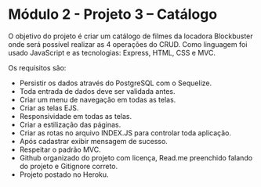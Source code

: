 # Módulo 2 - Projeto 3 – Catálogo

O objetivo do projeto é criar um catálogo de filmes da locadora Blockbuster  onde será possível realizar as 4 operações do CRUD. Como linguagem foi usado JavaScript e as tecnologias: Express, HTML, CSS e MVC.

Os requisitos são:
- Persistir os dados através do PostgreSQL com o Sequelize.
- Toda entrada de dados deve ser validada antes.
- Criar um menu de navegação em todas as telas.
- Criar as telas EJS.
- Responsividade em todas as telas.
- Criar a estilização das páginas.
- Criar as rotas no arquivo INDEX.JS para controlar toda aplicação.
- Após cadastrar exibir mensagem de sucesso.
- Respeitar o padrão MVC.
- Github organizado do projeto com licença, Read.me preenchido falando do projeto e Gitignore correto.
- Projeto postado no Heroku.
